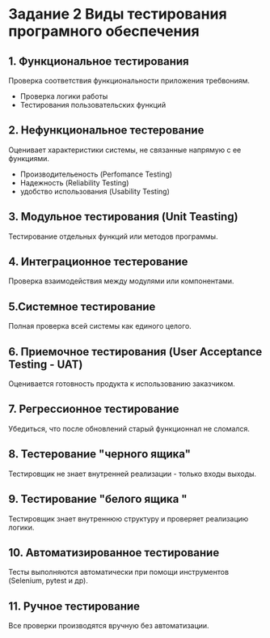 # __Задание 2 Виды тестирования програмного обеспечения__ 

## 1. Функциональное тестирования 

 Проверка соответствия функциональности приложения требвониям.

- Проверка логики работы 
- Тестирования пользовательских функций 

## 2. Нефункциональное тестерование

Оценивает характеристики системы, не связанные напрямую с ее функциями.

- Производительеность (Perfomance Testing)
- Надежность (Reliability Testing)
- удобство  использования (Usability Testing)

## 3. Модульное тестирования (Unit Teasting)

Тестирование отдельных функций или методов программы.

## 4. Интеграционное тестерование 

Проверка взаимодействия между модулями или компонентами.

## 5.Системное тестирование

Полная проверка всей системы как единого целого.

## 6. Приемочное тестирования (User Acceptance Testing - UAT)

Оценивается  готовность продукта к использованию заказчиком.

## 7. Регрессионное тестирование

Убедиться, что после обновлений старый функционнал  не сломался.

## 8. Тестерование "черного ящика"

Тестировщик не знает внутренней  реализации - только входы выходы.

## 9. Тестирование "белого ящика "
Тестировщик знает внутреннюю структуру и проверяет реализацию  логики.

## 10. Автоматизированное тестирование 
Тесты выполняются автоматически при помощи инструментов (Selenium, pytest и др).

## 11. Ручное тестирование
Все проверки производятся вручную без автоматизации.


 







